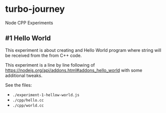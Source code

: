 # turbo-journey
Node CPP Experiments

## #1 Hello World

This experiment is about creating and Hello World program where string will be received from the from C++ code.

This experiment is a line by line following of https://nodejs.org/api/addons.html#addons_hello_world with some additional tweaks.

See the files:
* `./experiment-1-hellow-world.js`
* `./cpp/hello.cc`
* `./cpp/world.cc`
